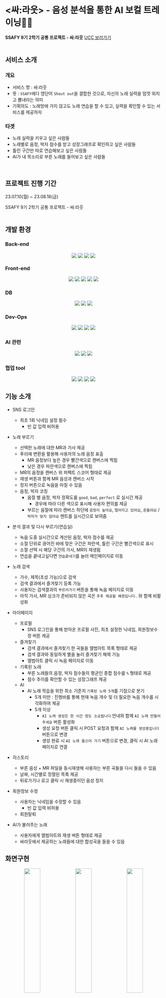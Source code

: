 # <싸:라웃> - 음성 분석을 통한 AI 보컬 트레이닝🎤🎵
**SSAFY 9기 2학기 공통 프로젝트 - 싸:라웃**
 [UCC 보러가기](https://youtu.be/fpCaXvi1ilU)  
<br/>

## 서비스 소개
### 개요

- 서비스 명 : 싸:라웃
- 뜻 : `SSAFY`에다 영단어 `Shout out`을 결합한 것으로, 자신의 노래 실력을 맘껏 외치고 뽐내라는 의미
- 기획의도 : 노래방에 가지 않고도 노래 연습을 할 수 있고, 실력을 확인할 수 있는 서비스를 제공하자

### 타겟

- 노래 실력을 키우고 싶은 사람들
- 노래별로 음정, 박자 점수를 받고 성장그래프로 확인하고 싶은 사람들
- 틀린 구간만 따로 연습해보고 싶은 사람들
- AI가 내 목소리로 부른 노래를 들어보고 싶은 사람들
<br/>

## 프로젝트 진행 기간

23.07.10(월) ~ 23.08.18(금)

SSAFY 9기 2학기 공통 프로젝트 - 싸:라웃  
<br/>

## 개발 환경

### Back-end
<p align="center" data-align="center">
<img align="center" src="https://img.shields.io/badge/springboot-6DB33F?style=flat-square&logo=springboot&logoColor=white"/>
<img align="center" src="https://img.shields.io/badge/springsecurity-6DB33F?style=flat-square&logo=springsecurity&logoColor=white"/>
<img align="center" src="https://img.shields.io/badge/OAuth-000000?style=flat-square&logo=OAuth&logoColor=white"/>
<img align="center" src="https://img.shields.io/badge/Java-007396?style=flat-square&logo=OpenJDK&logoColor=white"/>
</p>


### Front-end
<p align="center">
<img src="https://img.shields.io/badge/react-339933?style=flat-square&logo=react&logoColor=white">
<img src="https://img.shields.io/badge/reactrouter-CA4245?style=flat-square&logo=reactrouter&logoColor=white">
<img src="https://img.shields.io/badge/node.js-339933?style=flat-square&logo=nodedotjs&logoColor=white">
<img src="https://img.shields.io/badge/Javascript-F7DF1e?style=flat-square&logo=javascript&logoColor=white"/>
<img src="https://img.shields.io/badge/CSS3-1572B6?style=flat-square&logo=CSS3&logoColor=white"/>
</p>

### DB
<p align="center">
<img src="https://img.shields.io/badge/mysql-4479A1?style=flat-square&logo=mysql&logoColor=white"> 
<img src="https://img.shields.io/badge/amazons3-569A31?style=flat-square&logo=amazons3&logoColor=white">
<img src="https://img.shields.io/badge/redis-DC382D?style=flat-square&logo=redis&logoColor=white">
</p>

### Dev-Ops
<p align="center">
<img src="https://img.shields.io/badge/amazonec2-FF9900?style=flat-square&logo=amazonec2&logoColor=white"/>
<img src="https://img.shields.io/badge/jenkins-D24939?style=flat-square&logo=jenkins&logoColor=white"/>
<img src="https://img.shields.io/badge/docker-2496ED?style=flat-square&logo=docker&logoColor=white"/>
<img src="https://img.shields.io/badge/nginx-009639?style=flat-square&logo=nginx&logoColor=white"/>
</p>

### AI 관련
<p align="center">
<img src="https://img.shields.io/badge/Python-3766AB?style=flat-square&logo=Python&logoColor=white"/>
<img src="https://img.shields.io/badge/googlecloud-4285F4?style=flat-square&logo=googlecloud&logoColor=white"/>
<img src="https://img.shields.io/badge/flask-000000?style=flat-square&logo=flask&logoColor=white"/>
</p>

### 협업 tool
<p align="center">
<img src="https://img.shields.io/badge/figma-F24E1E?style=flat-square&logo=figma&logoColor=white">
<img src="https://img.shields.io/badge/jira-0052CC?style=flat-square&logo=jira&logoColor=white">
<img src="https://img.shields.io/badge/notion-000000?style=flat-square&logo=notion&logoColor=white">
<img src="https://img.shields.io/badge/gitlab-FC6D26?style=flat-square&logo=gitlab&logoColor=white">
</p>




## 기능 소개

- SNS 로그인
  - 최초 1회 닉네임 설정 필수
    - 빈 값 입력 비허용

- 노래 부르기
  - 선택한 노래에 대한 MR과 가사 제공
  - 푸리에 변환을 활용해 사용자의 노래 음정 표출
    - MR 음정보다 높은 경우 빨간색으로 캔버스에 찍힘
    - 낮은 경우 파란색으로 캔버스에 찍힘
  - MR의 음정을 캔버스 위 퍼펙트 스코어 형태로 제공
  - 재생 버튼과 함께 MR 음성과 캔버스 시작
  - 정지 버튼으로 녹음을 마칠 수 있음
  - 음정, 박자 코칭
    - 음절 별 음정, 박자 정확도를 `good`, `bad`, `perfect` 로 실시간 제공
      - 경우에 따라 다른 색으로 표시해 사용자 편의를 제공
    - 부르는 음절에 따라 캔버스 하단에 `음정이 높아요`, `떨어지고 있어요`, `흔들려요` / `박자가 맞지 않아요` 멘트를 실시간으로 보여줌

- 분석 결과 및 다시 부르기(연습실)
  
  - 녹음 도중 실시간으로 계산된 음정, 박자 점수를 제공
  - 소절 단위로 끊어진 바에 맞은 구간은 파란색, 틀린 구간은 빨간색으로 표시
  - 소절 선택 시 해당 구간의 가사, MR이 재생됨
  - 연습을 끝내고싶다면 `연습끝내기`를 눌러 메인페이지로 이동

- 노래 검색
  
  - 가수, 제목(초성 가능)으로 검색
  - 검색 결과에서 즐겨찾기 등록 가능
  - 사용자는 검색결과의 `부르러가기` 버튼을 통해 녹음 페이지로 이동
  - 아직 가사, MR 싱크가 준비되지 않은 곡은 `추후 제공될 예정입니다.` 와 함께 비활성화

- 마이페이지
  
  - 프로필
    - SNS 로그인을 통해 받아온 프로필 사진, 최초 설정한 닉네임, 회원정보수정 버튼 제공
  - 즐겨찾기
    - 검색 결과에서 즐겨찾기 한 곡들을 앨범아트 목록 형태로 제공
    - 검색 결과와 동일하게 별을 눌러 즐겨찾기 해제 가능
    - 앨범아트 클릭 시 녹음 페이지로 이동
  - 기록된 노래
    - 부른 노래들의 음정, 박자 점수들의 평균인 종합 점수를 `%` 형태로 제공
    - 점수 추이를 확인할 수 있는 성장그래프 제공
  - AI
    - AI 노래 학습을 위한 최소 기준치 `기록된 노래 5개`를 기점으로 분기
      - 5개 미만 : 진행바를 통해 현재 녹음 개수 및 더 필요한 녹음 개수를 시각화하여 제공
      - 5개 이상
        - `AI 노래 생성은 한 시간 정도 소요됩니다` 안내와 함께 `AI 노래 만들어주세요` 버튼 활성화
        - 생성 요청 버튼 클릭 시 POST 요청과 함께 `AI 노래를 생성중입니다` 버튼으로 변경
        - 생성 완료 시 `AI 노래 들으러 가기` 버튼으로 변경, 클릭 시 AI 노래 페이지로 연결

- 히스토리
  
  - 부른 음성 + MR 파일을 동시재생해 사용자는 부른 곡들을 다시 들을 수 있음
  - 날짜, 시간별로 정렬된 목록 제공
  - 뒤로가기나 로고 클릭 시 재생중이던 음성 정지

- 회원정보 수정
  
  - 사용자는 닉네임을 수정할 수 있음
    - 빈 값 입력 비허용
  - 회원탈퇴

- AI가 불러주는 노래
  
  - 사용자에게 앨범아트와 재생 버튼 형태로 제공
  - 싸라웃에서 제공하는 노래들에 대한 합성곡을 들을 수 있음

## 화면구현

<p align="center">
  <img src="readme_assets/96be658f32778beafebf3b597734aaca8624a4a9.gif" align="center" width="32%">
  <img src="readme_assets/06a9da4b3c619b79c2004f176e3a834cb2cc47b5.gif" align="center" width="32%">
  <img src="readme_assets/12205e3e3dc24124ec4cac9f17367f3f44d58d29.gif" align="center" width="32%">
</p>

## 

## 시스템 아키텍처


![image (11).png](readme_assets/52a9e5c563f6ccd1cf5261eac5d5c233703ed8b2.png)

## 

## 

## 프로젝트 구조도


```
📦공통PJT_주석 살린 버전
 ┣ 📂public
 ┃ ┣ 📂dist
 ┃ ┃ ┣ 📜index.css
 ┃ ┃ ┗ 📜index.js
 ┃ ┣ 📜burger.png
 ┃ ┣ 📜close.png
 ┃ ┣ 📜emptystar.png
 ┃ ┣ 📜favicon.ico
 ┃ ┣ 📜fullstar.png
 ┃ ┣ 📜HSSantokki-Regular.ttf
 ┃ ┣ 📜index.html
 ┃ ┣ 📜LINESeedKR-Rg.ttf
 ┃ ┣ 📜LINESeedKR-Th.ttf
 ┃ ┣ 📜manifest.json
 ┃ ┣ 📜NewSlider1.png
 ┃ ┣ 📜NewSlider2.png
 ┃ ┣ 📜pause.png
 ┃ ┣ 📜play.png
 ┃ ┣ 📜questmark.png
 ┃ ┣ 📜robots.txt
 ┃ ┗ 📜search.png
 ┣ 📂src
 ┃ ┣ 📂Api
 ┃ ┃ ┣ 📜Api.js
 ┃ ┃ ┗ 📜backupApi.js
 ┃ ┣ 📂assets
 ┃ ┃ ┣ 📜burger.png
 ┃ ┃ ┣ 📜close.png
 ┃ ┃ ┗ 📜questmark.png
 ┃ ┣ 📂components
 ┃ ┃ ┣ 📂AnalysisPage
 ┃ ┃ ┃ ┗ 📜LyricsBars.js
 ┃ ┃ ┣ 📂commonUse
 ┃ ┃ ┃ ┣ 📜burger.png
 ┃ ┃ ┃ ┣ 📜close.png
 ┃ ┃ ┃ ┣ 📜Footer.js
 ┃ ┃ ┃ ┣ 📜Hamburger.js
 ┃ ┃ ┃ ┣ 📜Hamburger.module.css
 ┃ ┃ ┃ ┣ 📜Header.js
 ┃ ┃ ┃ ┣ 📜Header.module.css
 ┃ ┃ ┃ ┣ 📜Sidebar.js
 ┃ ┃ ┃ ┗ 📜Sidebar.module.css
 ┃ ┃ ┣ 📂history
 ┃ ┃ ┃ ┣ 📜HistoryCom.js
 ┃ ┃ ┃ ┣ 📜HistoryCom.module.css
 ┃ ┃ ┃ ┣ 📜HistoryDetailCom.js
 ┃ ┃ ┃ ┣ 📜HistoryDetailCom.module.css
 ┃ ┃ ┃ ┣ 📜pause.png
 ┃ ┃ ┃ ┗ 📜play.png
 ┃ ┃ ┣ 📂mainpage
 ┃ ┃ ┃ ┣ 📜AIProgress.js
 ┃ ┃ ┃ ┣ 📜AIProgress.module.css
 ┃ ┃ ┃ ┣ 📜NewSlider.js
 ┃ ┃ ┃ ┣ 📜NewSlider.module.css
 ┃ ┃ ┃ ┣ 📜NewSlider1.png
 ┃ ┃ ┃ ┣ 📜NewSlider2.png
 ┃ ┃ ┃ ┗ 📜questmark.png
 ┃ ┃ ┣ 📂mypage
 ┃ ┃ ┃ ┣ 📜Favorite.js
 ┃ ┃ ┃ ┣ 📜Favorite.module.css
 ┃ ┃ ┃ ┣ 📜MakeAI.js
 ┃ ┃ ┃ ┣ 📜MakeAI.module.css
 ┃ ┃ ┃ ┣ 📜RecordedSongs.js
 ┃ ┃ ┃ ┗ 📜RecordedSongs.module.css
 ┃ ┃ ┗ 📂search
 ┃ ┃ ┃ ┣ 📜emptystar.png
 ┃ ┃ ┃ ┣ 📜fullstar.png
 ┃ ┃ ┃ ┣ 📜none.png
 ┃ ┃ ┃ ┣ 📜search.png
 ┃ ┃ ┃ ┣ 📜SearchBar.js
 ┃ ┃ ┃ ┣ 📜SearchBar.module.css
 ┃ ┃ ┃ ┣ 📜SearchResult.js
 ┃ ┃ ┃ ┗ 📜SearchResult.module.css
 ┃ ┣ 📂lib
 ┃ ┃ ┣ 📜PageBlock.js
 ┃ ┃ ┣ 📜PrivateRoute.js
 ┃ ┃ ┗ 📜PublicRoute.js
 ┃ ┣ 📂pages
 ┃ ┃ ┣ 📜Analysis.js
 ┃ ┃ ┣ 📜Analysis.module.css
 ┃ ┃ ┣ 📜Growth.js
 ┃ ┃ ┣ 📜Growth.module.css
 ┃ ┃ ┣ 📜History.js
 ┃ ┃ ┣ 📜History.module.css
 ┃ ┃ ┣ 📜HistoryDetail.js
 ┃ ┃ ┣ 📜HistoryDetail.module.css
 ┃ ┃ ┣ 📜Login.js
 ┃ ┃ ┣ 📜Login.module.css
 ┃ ┃ ┣ 📜MainPage.js
 ┃ ┃ ┣ 📜MainPage.module.css
 ┃ ┃ ┣ 📜MyPage.js
 ┃ ┃ ┣ 📜MyPage.module.css
 ┃ ┃ ┣ 📜NickNamePage.js
 ┃ ┃ ┣ 📜NickNamePage.module.css
 ┃ ┃ ┣ 📜OauthRedirect.js
 ┃ ┃ ┣ 📜RecordLine.js
 ┃ ┃ ┣ 📜Redirection.js
 ┃ ┃ ┣ 📜Redirection.module.css
 ┃ ┃ ┣ 📜SearchResult.js
 ┃ ┃ ┣ 📜SearchResult.module.css
 ┃ ┃ ┣ 📜SingingAI.js
 ┃ ┃ ┣ 📜SingingAI.module.css
 ┃ ┃ ┣ 📜UserUpdate.js
 ┃ ┃ ┗ 📜UserUpdate.module.css
 ┃ ┣ 📂test
 ┃ ┃ ┣ 📜DOMUtil.js
 ┃ ┃ ┣ 📜EventEmitter.js
 ┃ ┃ ┣ 📜index.js
 ┃ ┃ ┣ 📜Model.js
 ┃ ┃ ┣ 📜reportWebVitals.js
 ┃ ┃ ┣ 📜ScoreDrawer.js
 ┃ ┃ ┣ 📜ScoreParser.js
 ┃ ┃ ┣ 📜setupTests.js
 ┃ ┃ ┣ 📜Sharer.js
 ┃ ┃ ┣ 📜SongEditor.css
 ┃ ┃ ┣ 📜SongEditor.js
 ┃ ┃ ┣ 📜SongList.js
 ┃ ┃ ┣ 📜style.css
 ┃ ┃ ┣ 📜test.css
 ┃ ┃ ┣ 📜Test.js
 ┃ ┃ ┣ 📜ToneDetector.js
 ┃ ┃ ┗ 📜ToneGenerator.js
 ┃ ┣ 📜App.css
 ┃ ┣ 📜App.js
 ┃ ┣ 📜App.test.js
 ┃ ┣ 📜index.css
 ┃ ┣ 📜index.js
 ┃ ┣ 📜logo.svg
 ┃ ┣ 📜mr.mp3
 ┃ ┣ 📜reportWebVitals.js
 ┃ ┗ 📜setupTests.js
 ┣ 📜.gitignore
 ┣ 📜default.conf
 ┣ 📜Dockerfile
 ┣ 📜dockerignore
 ┣ 📜package-lock.json
 ┣ 📜package.json
 ┗ 📜README.md
```



## 팀원

<p align="center" data-align="center">
  <img src="readme_assets/e0e19c4c802ee401226ad25930ea6b993ced94b5.png" title="" alt="정민2.png" width="16%">
  <img title="" src="readme_assets/58f9169b96438b77fbde1184108d54e8dc8f35e3.png" alt="창혁2.png" width="16%">
  <img title="" src="readme_assets/e8b66bdba4b2bb21ce1eb4ea6c83ab10df13c467.png" alt="규렬2.png" width="16%">
  <img src="readme_assets/891ec9260ef6577cd2b33f560dd7009e2c3d418a.png" title="" alt="가영2.png" width="16%">
  <img src="readme_assets/e79b53f1c683c2a6553439ac7543f26d8df15989.png" title="" alt="세울2.png" width="16%">
  <img src="readme_assets/ef6b56c0c9f96f7cd86d5a30300e368ade8b1911.png" title="" alt="세진2.png" width="16%">
</p>
<div style="display:flex; justify-content:space-between" align="center" data-align="center">
  <span>공정민</span>
  <span>공정민</span>
  <span>공정민</span>
  <span>공정민</span>
  <span>공정민</span>
  <span>공정민</span>
</div>
